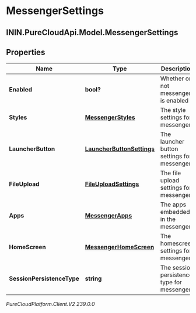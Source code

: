 # MessengerSettings

## ININ.PureCloudApi.Model.MessengerSettings

## Properties

|Name | Type | Description | Notes|
|------------ | ------------- | ------------- | -------------|
| **Enabled** | **bool?** | Whether or not messenger is enabled | [optional] |
| **Styles** | [**MessengerStyles**](MessengerStyles) | The style settings for messenger | [optional] |
| **LauncherButton** | [**LauncherButtonSettings**](LauncherButtonSettings) | The launcher button settings for messenger | [optional] |
| **FileUpload** | [**FileUploadSettings**](FileUploadSettings) | The file upload settings for messenger | [optional] |
| **Apps** | [**MessengerApps**](MessengerApps) | The apps embedded in the messenger | [optional] |
| **HomeScreen** | [**MessengerHomeScreen**](MessengerHomeScreen) | The homescreen settings for messenger | [optional] |
| **SessionPersistenceType** | **string** | The session persistence type for messenger | [optional] |



_PureCloudPlatform.Client.V2 239.0.0_
